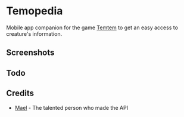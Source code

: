 # Temopedia

Mobile app companion for the game [Temtem](https://crema.gg/games/temtem/) to get an easy access to creature's information.

## Screenshots

## Todo

## Credits

* [Mael](https://temtem-api.mael.tech/) - The talented person who made the API
